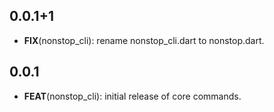 ## 0.0.1+1

 - **FIX**(nonstop_cli): rename nonstop_cli.dart to nonstop.dart.

## 0.0.1

 - **FEAT**(nonstop_cli): initial release of core commands.

